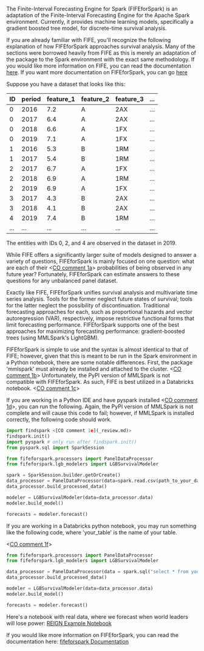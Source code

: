 The Finite-Interval Forecasting Engine for Spark (FIFEforSpark) is an adaptation of the Finite-Interval Forecasting Engine for the Apache Spark environment. Currently, it provides machine learning models, specifically a gradient boosted tree model, for discrete-time survival analysis.

If you are already familiar with FIFE, you'll recognize the following explanation of how FIFEforSpark approaches survival analysis. Many of the sections were borrowed heavily from FIFE as this is merely an adaptation of the package to the Spark environment with the exact same methodology. If you would like more information on FIFE, you can read the documentation [here](https://fife.readthedocs.io/en/latest). If you want more documentation on FIFEforSpark, you can go [here](https://fife-for-spark.readthedocs.io/en/latest/)

Suppose you have a dataset that looks like this:

| ID | period | feature_1 | feature_2 | feature_3 | ... |
|----|--------|-----------|-----------|-----------|-----|
| 0  | 2016   | 7.2       | A         | 2AX       | ... |
| 0  | 2017   | 6.4       | A         | 2AX       | ... |
| 0  | 2018   | 6.6       | A         | 1FX       | ... |
| 0  | 2019   | 7.1       | A         | 1FX       | ... |
| 1  | 2016   | 5.3       | B         | 1RM       | ... |
| 1  | 2017   | 5.4       | B         | 1RM       | ... |
| 2  | 2017   | 6.7       | A         | 1FX       | ... |
| 2  | 2018   | 6.9       | A         | 1RM       | ... |
| 2  | 2019   | 6.9       | A         | 1FX       | ... |
| 3  | 2017   | 4.3       | B         | 2AX       | ... |
| 3  | 2018   | 4.1       | B         | 2AX       | ... |
| 4  | 2019   | 7.4       | B         | 1RM       | ... |
| ...| ...    | ...       | ...       |...        | ... |

The entities with IDs 0, 2, and 4 are observed in the dataset in 2019.

While FIFE offers a significantly larger suite of models designed to answer a variety of questions, FIFEforSpark is mainly focused on one question: what are each of their <[CO comment 1a](_review.md)> probabilities of being observed in any future year? Fortunately, FIFEforSpark can estimate answers to these questions for any unbalanced panel dataset.

Exactly like FIFE, FIFEforSpark unifies survival analysis and multivariate time series analysis. Tools for the former neglect future states of survival; tools for the latter neglect the possibility of discontinuation. Traditional forecasting approaches for each, such as proportional hazards and vector autoregression (VAR), respectively, impose restrictive functional forms that limit forecasting performance. FIFEforSpark supports one of the best approaches for maximizing forecasting performance: gradient-boosted trees (using MMLSpark's LightGBM).

FIFEforSpark is simple to use and the syntax is almost identical to that of FIFE; however, given that this is meant to be run in the Spark environment in a Python notebook, there are some notable differences. First, the package 'mmlspark' must already be installed and attached to the cluster. <[CO comment 1b](_review.md)> Unfortunately, the PyPI version of MMLSpark is not compatible with FIFEforSpark. As such, FIFE is best utilized in a Databricks notebook. <[CO comment 1c](_review.md)> 

If you are working in a Python IDE and have pyspark installed <[CO comment 1d](_review.md)>, you can run the following. Again, the PyPI version of MMLSpark is not complete and will cause this code to fail; however, if MMLSpark is installed correctly, the following code should work. 

```python
import findspark <[CO comment 1e](_review.md)>
findspark.init()
import pyspark # only run after findspark.init()
from pyspark.sql import SparkSession

from fifeforspark.processors import PanelDataProcessor
from fifeforspark.lgb_modelers import LGBSurvivalModeler 

spark = SparkSession.builder.getOrCreate()
data_processor = PanelDataProcessor(data=spark.read.csv(path_to_your_data))
data_processor.build_processed_data()

modeler = LGBSurvivalModeler(data=data_processor.data)
modeler.build_model()

forecasts = modeler.forecast()
```

If you are working in a Databricks python notebook, you may run something like the following code, where 'your_table' is the name of your table.

<[CO comment 1f](_review.md)>
```python
from fifeforspark.processors import PanelDataProcessor
from fifeforspark.lgb_modelers import LGBSurvivalModeler

data_processor = PanelDataProcessor(data = spark.sql("select * from your_table"))
data_processor.build_processed_data()

modeler = LGBSurvivalModeler(data=data_processor.data)
modeler.build_model()

forecasts = modeler.forecast()
```

Here's a notebook with real data, where we forecast when world leaders will lose power: [REIGN Example Notebook](https://nbviewer.jupyter.org/github/IDA-HumanCapital/fife_for_spark/blob/main/examples/example_reign_notebook.ipynb)

If you would like more information on FIFEforSpark, you can read the documentation here: [fifeforspark Documentation](https://fife-for-spark.readthedocs.io/en/latest/)
